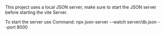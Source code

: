 This project uses a local JSON server, make sure to start the JSON server before starting the vite Server.

To start the server use Command: npx json-server --watch server/db.json --port 8000
